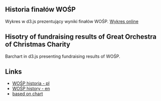 ## Historia finałów WOŚP
Wykres w d3.js prezentujący wyniki finałów WOŚP.
[Wykres online](http://bl.ocks.org/mziembinski/raw/5d51aecea7501de31113dc51612a9f2f/)


## Hisotry of fundraising results of Great Orchestra of Christmas Charity
Barchart in d3.js presenting fundraising results of WOŚP.


## Links
* [WOŚP historia - pl](http://www.wosp.org.pl/final/historia-finalow)
* [WOŚP history - en](http://www.en.wosp.org.pl/final/historia-finalow)
* [based on chart](http://bl.ocks.org/slnader/9452976)
